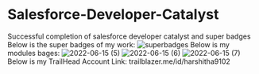 # Salesforce-Developer-Catalyst
Successful completion of salesforce developer catalyst and super badges
Below is the super badges of my work:
![superbadges](https://user-images.githubusercontent.com/73539400/173767503-32ddda5b-0244-41ba-af8a-98158fdc5447.png)
Below is my modules bages:
![2022-06-15 (5)](https://user-images.githubusercontent.com/73539400/173768094-ba6ecc60-0e46-4efc-bc91-565b43512101.png)
![2022-06-15 (6)](https://user-images.githubusercontent.com/73539400/173768163-126adc31-f2f3-4cf2-a845-7c95c4fdb0de.png)
![2022-06-15 (7)](https://user-images.githubusercontent.com/73539400/173768205-2c3a9dd1-1f13-4241-b33d-57ac40b98cf1.png)
Below is my TrailHead Account Link:
trailblazer.me/id/harshitha9102
